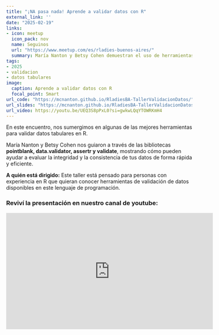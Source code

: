 ```yaml
---
title: "¡NA pasa nada! Aprende a validar datos con R"
external_link: ''
date: "2025-02-19"
links:
- icon: meetup
  icon_pack: nov
  name: Seguinos
  url: "https://www.meetup.com/es/rladies-buenos-aires/"
  summary: María Nanton y Betsy Cohen demuestran el uso de herramientas de validación de datos con R.
tags:
- 2025
- validacion
- datos tabulares
image:
  caption: Aprende a validar datos con R
  focal_point: Smart
url_code: "https://mcnanton.github.io/RladiesBA-TallerValidacionDatos/"
url_slides: "https://mcnanton.github.io/RladiesBA-TallerValidacionDatos/slides/#/title-slide"
url_video: https://youtu.be/UEQ3S8pPxL0?si=gwkwLQqYTOWRKmH4
---
```



En este encuentro, nos sumergimos en algunas de las mejores herramientas para validar datos tabulares en R. 

María Nanton y Betsy Cohen nos guiaron a través de las bibliotecas **pointblank, data.validator, assertr y validate**, mostrando cómo pueden ayudar a evaluar la integridad y la consistencia de tus datos de forma rápida y eficiente.

**A quién está dirigido:**
Este taller está pensado para personas con experiencia en R que quieran conocer herramientas de validación de datos disponibles en este lenguaje de programación.

### Reviví la presentación en nuestro canal de youtube:

<iframe width="560" height="315" src="https://www.youtube.com/embed/puykTjJ43Xs?si=gw8MFluRhkgICPY9" title="YouTube video player" frameborder="0" allow="accelerometer; autoplay; clipboard-write; encrypted-media; gyroscope; picture-in-picture; web-share" referrerpolicy="strict-origin-when-cross-origin" allowfullscreen></iframe>


